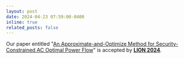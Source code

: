 ```yaml
---
layout: post
date: 2024-04-23 07:59:00-0400
inline: true
related_posts: false
---
```


Our paper entitled "[An Approximate-and-Optimize Method for Security-Constrained AC Optimal Power Flow](https://doi.org/10.1007/978-3-031-75623-8_34)" is accepted by **[LION 2024](https://www.lion18.unina.it/)**.
